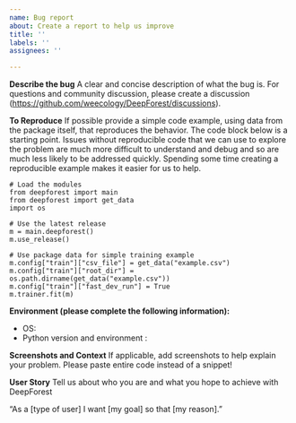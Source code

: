 ```yaml
---
name: Bug report
about: Create a report to help us improve
title: ''
labels: ''
assignees: ''

---
```


**Describe the bug**
A clear and concise description of what the bug is. For questions and community discussion, please create a discussion (https://github.com/weecology/DeepForest/discussions).

**To Reproduce**
If possible provide a simple code example, using data from the package itself, that reproduces the behavior. The code block below is a starting point. Issues without reproducible code that we can use to explore the problem are much more difficult to understand and debug and so are much less likely to be addressed quickly. Spending some time creating a reproducible example makes it easier for us to help.

```
# Load the modules
from deepforest import main
from deepforest import get_data
import os

# Use the latest release
m = main.deepforest()
m.use_release()

# Use package data for simple training example
m.config["train"]["csv_file"] = get_data("example.csv")
m.config["train"]["root_dir"] = os.path.dirname(get_data("example.csv"))
m.config["train"]["fast_dev_run"] = True
m.trainer.fit(m)
```

**Environment (please complete the following information):**
 - OS:
 - Python version and environment :

**Screenshots and Context**
If applicable, add screenshots to help explain your problem. Please paste entire code instead of a snippet!

**User Story**
Tell us about who you are and what you hope to achieve with DeepForest

“As a [type of user] I want [my goal] so that [my reason].”
